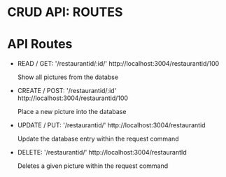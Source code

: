 # CRUD API: ROUTES #

# API Routes #

* READ / GET:
  '/restaurantid/:id/'
  http://localhost:3004/restaurantid/100

  Show all pictures from the databse


* CREATE / POST:
 '/restaurantid/:id'
  http://localhost:3004/restaurantid/100

  Place a new picture into the database


* UPDATE / PUT:
'/restaurantid/'
  http://localhost:3004/restaurantid

  Update the database entry within the request command

* DELETE:
  '/restaurantid/'
  http://localhost:3004/restaurantId

  Deletes a given picture within the request command